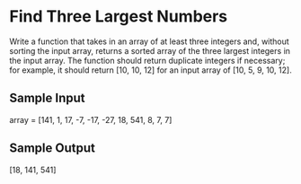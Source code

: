 # Find Three Largest Numbers


Write a function that takes in an array of at least three integers and, without sorting the input array, returns a sorted array of the three largest integers in the input array.
The function should return duplicate integers if necessary; for example, it should return
[10, 10, 12] for an input array of [10, 5, 9, 10, 12].
## Sample Input
array = [141, 1, 17, -7, -17, -27, 18, 541, 8, 7, 7]
## Sample Output
[18, 141, 541]
